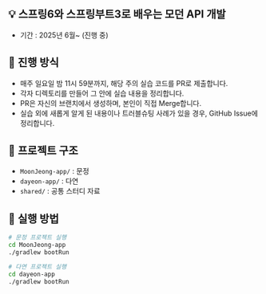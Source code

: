 ## 💡 스프링6와 스프링부트3로 배우는 모던 API 개발 

- 기간 : 2025년 6월~ (진행 중) 


## 📝 진행 방식

* 매주 일요일 밤 11시 59분까지, 해당 주의 실습 코드를 PR로 제출합니다.
* 각자 디렉토리를 만들어 그 안에 실습 내용을 정리합니다.
* PR은 자신의 브랜치에서 생성하며, 본인이 직접 Merge합니다.
* 실습 외에 새롭게 알게 된 내용이나 트러블슈팅 사례가 있을 경우, GitHub Issue에 정리합니다. 

## 📁 프로젝트 구조
- `MoonJeong-app/` : 문정
- `dayeon-app/` : 다연
- `shared/` : 공통 스터디 자료

## 🔎 실행 방법
```bash
# 문정 프로젝트 실행
cd MoonJeong-app
./gradlew bootRun

# 다연 프로젝트 실행
cd dayeon-app
./gradlew bootRun
